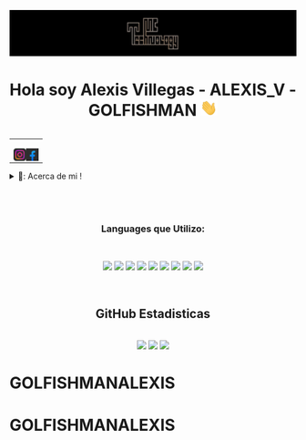 [![MC Technology](src/mctechnology_extendido.GIF)](https://github.com/GOLFISHMANALEXIS/PORTAFOLIO-ALEXIS_V)

<h1 align="center">Hola soy Alexis Villegas - ALEXIS_V - GOLFISHMAN <img src="./src/wave.gif" width="30px"></h1>

<table align="right">
<tr>
<td>

[<img align="left" alt="@mctechnology17 | Instagram" width="22px" src="./src/instagram.png" />][instagram]
[<img align="left" alt="MC Technology17 | Facebook" width="22px" src="./src/facebook.png" />][facebook]


</td>
</tr>
</table>

<details>
  <summary>🥦: Acerca de mi !</summary>

### 🔬 Estudiante de la preparatoria B.U.A.P !!
- 🦾  Team-JavaScrip
- 💻  Amooo el Clash Royale!
- 👾  Soy programador desde hace dos años
- 🗒   Actualmente estoy muy centrado en la Inteligencia Artificial<br>no me sale pero se hace el intento😍🤙
</details>

<br>
<br>
<br>

<h3 align="center"> Languages que Utilizo:</h3>
<br>
<p align="center">
      <img src="https://img.shields.io/badge/React_Native-20232A?style=for-the-badge&logo=react&logoColor=61DAFB"/> </a>
    <img src="https://img.shields.io/badge/Python-3776AB?style=for-the-badge&logo=python&logoColor=white"/> </a>
     <img src="	https://img.shields.io/badge/JavaScript-F7DF1E?style=for-the-badge&logo=javascript&logoColor=black"/> </a>
      <img src="https://img.shields.io/badge/Unity-100000?style=for-the-badge&logo=unity&logoColor=white"/> </a>
    <img src="	https://img.shields.io/badge/HTML5-E34F26?style=for-the-badge&logo=html5&logoColor=white"/> </a>
     <img src="https://img.shields.io/badge/Node.js-43853D?style=for-the-badge&logo=node.js&logoColor=white"/> </a>
     <img src="	https://img.shields.io/badge/React-20232A?style=for-the-badge&logo=react&logoColor=61DAFB"/> </a>
    </a>
    <img src="https://img.shields.io/badge/Netlify-00C7B7?style=for-the-badge&logo=netlify&logoColor=white"/> </a>
     <img src="https://img.shields.io/badge/GitHub-100000?style=for-the-badge&logo=github&logoColor=whitea"/> </a>
    
</p>
<br>

<h2 align="center"><center>GitHub Estadisticas</center></h2>
<br>
<center>
<div>
  <a href="https://www.instagram.com/alexis._.vi/"></a>
  <img height="180em" src="https://github-readme-stats.vercel.app/api?username=GOLFISHMANALEXIS&show_icons=true&theme=radical&include_all_commits=true&count_private=true"/>
  <img height="180em" src="https://github-readme-stats.vercel.app/api/top-langs/?username=GOLFISHMANALEXIS&layout=compact&langs_count=7&theme=radical"/>
  <img height="250em" src="https://github-readme-stats.vercel.app/api/top-langs/?username=GOLFISHMANALEXIS&theme=blue-green"/>
</div>
</center>

[instagram]: https://www.instagram.com/alexis._.vi/
[facebook]: https://www.facebook.com/alezis.munos


# GOLFISHMANALEXIS
# GOLFISHMANALEXIS

